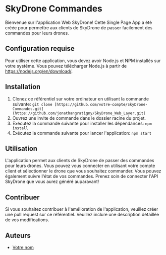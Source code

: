 # SkyDrone Commandes

Bienvenue sur l'application Web SkyDrone! Cette Single Page App a été créée pour permettre aux clients de SkyDrone de passer facilement des commandes pour leurs drones.

## Configuration requise

Pour utiliser cette application, vous devez avoir Node.js et NPM installés sur votre système. Vous pouvez télécharger Node.js à partir de https://nodejs.org/en/download/.

## Installation

1. Clonez ce référentiel sur votre ordinateur en utilisant la commande suivante:
`git clone [https://github.com/votre-compte/SkyDrone-Commandes.git](https://github.com/jonathangratigny/SkyDrone_Web_Layer.git)`
2. Ouvrez une invite de commande dans le dossier racine du projet.
3. Exécutez la commande suivante pour installer les dépendances:
`npm install`
4. Exécutez la commande suivante pour lancer l'application:
`npm start`

## Utilisation

L'application permet aux clients de SkyDrone de passer des commandes pour leurs drones. Vous pouvez vous connecter en utilisant votre compte client et sélectionner le drone que vous souhaitez commander. Vous pouvez également suivre l'état de vos commandes.
Prenez soin de connecter l'API SkyDrone que vous aurez généré auparavant! 

## Contribuer

Si vous souhaitez contribuer à l'amélioration de l'application, veuillez créer une pull request sur ce référentiel. Veuillez inclure une description détaillée de vos modifications.

## Auteurs

- [Votre nom](https://github.com/votre-compte)
